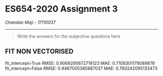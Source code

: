 # ES654-2020 Assignment 3

*Chandan Maji* - *17110037*

------

> Write the answers for the subjective questions here


## FIT NON VECTORISED
fit_intercept=True
RMSE:  0.9069295672718123
MAE:  0.7108301179089876
<br>
fit_intercept=False
RMSE:  0.9467005385887037
MAE:  0.760242095133473